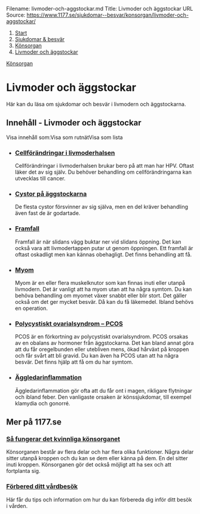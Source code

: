 Filename: livmoder-och-aggstockar.md
Title: Livmoder och äggstockar
URL Source: https://www.1177.se/sjukdomar--besvar/konsorgan/livmoder-och-aggstockar/

1.  [Start](https://www.1177.se/)
2.  [Sjukdomar & besvär](https://www.1177.se/sjukdomar--besvar/)
3.  [Könsorgan](https://www.1177.se/sjukdomar--besvar/konsorgan/)
4.  [Livmoder och äggstockar](https://www.1177.se/sjukdomar--besvar/konsorgan/livmoder-och-aggstockar/)

[Könsorgan](https://www.1177.se/sjukdomar--besvar/konsorgan/)

Livmoder och äggstockar
=======================

Här kan du läsa om sjukdomar och besvär i livmodern och äggstockarna.

Innehåll - Livmoder och äggstockar
----------------------------------

Visa innehåll som:Visa som rutnätVisa som lista

*   ### [Cellförändringar i livmoderhalsen](https://www.1177.se/sjukdomar--besvar/konsorgan/livmoder-och-aggstockar/cellforandringar-i-livmoderhalsen/)
    
    Cellförändringar i livmoderhalsen brukar bero på att man har HPV. Oftast läker det av sig själv. Du behöver behandling om cellförändringarna kan utvecklas till cancer.
    
*   ### [Cystor på äggstockarna](https://www.1177.se/sjukdomar--besvar/konsorgan/livmoder-och-aggstockar/cystor-pa-aggstockarna/)
    
    De flesta cystor försvinner av sig själva, men en del kräver behandling även fast de är godartade.
    
*   ### [Framfall](https://www.1177.se/sjukdomar--besvar/konsorgan/livmoder-och-aggstockar/framfall/)
    
    Framfall är när slidans vägg buktar ner vid slidans öppning. Det kan också vara att livmodertappen putar ut genom öppningen. Ett framfall är oftast oskadligt men kan kännas obehagligt. Det finns behandling att få.
    
*   ### [Myom](https://www.1177.se/sjukdomar--besvar/konsorgan/livmoder-och-aggstockar/myom/)
    
    Myom är en eller flera muskelknutor som kan finnas inuti eller utanpå livmodern. Det är vanligt att ha myom utan att ha några symtom. Du kan behöva behandling om myomet växer snabbt eller blir stort. Det gäller också om det ger mycket besvär. Då kan du få läkemedel. Ibland behövs en operation.
    
*   ### [Polycystiskt ovarialsyndrom – PCOS](https://www.1177.se/sjukdomar--besvar/konsorgan/livmoder-och-aggstockar/polycystiskt-ovarialsyndrom--pcos/)
    
    PCOS är en förkortning av polycystiskt ovarialsyndrom. PCOS orsakas av en obalans av hormoner från äggstockarna. Det kan bland annat göra att du får oregelbunden eller utebliven mens, ökad hårväxt på kroppen och får svårt att bli gravid. Du kan även ha PCOS utan att ha några besvär. Det finns hjälp att få om du har symtom.
    
*   ### [Äggledarinflammation](https://www.1177.se/sjukdomar--besvar/konsorgan/livmoder-och-aggstockar/aggledarinflammation/)
    
    Äggledarinflammation gör ofta att du får ont i magen, rikligare flytningar och ibland feber. Den vanligaste orsaken är könssjukdomar, till exempel klamydia och gonorré.
    

Mer på 1177.se
--------------

### [Så fungerar det kvinnliga könsorganet](https://www.1177.se/liv--halsa/sa-fungerar-kroppen/sa-fungerar-konsorganen/sa-fungerar-det-kvinnliga-konsorganet/)

Könsorganen består av flera delar och har flera olika funktioner. Några delar sitter utanpå kroppen och du kan se dem eller känna på dem. En del sitter inuti kroppen. Könsorganen gör det också möjligt att ha sex och att fortplanta sig.

### [Förbered ditt vårdbesök](https://www.1177.se/undersokning-behandling/forbered-ditt-vardbesok/)

Här får du tips och information om hur du kan förbereda dig inför ditt besök i vården.
